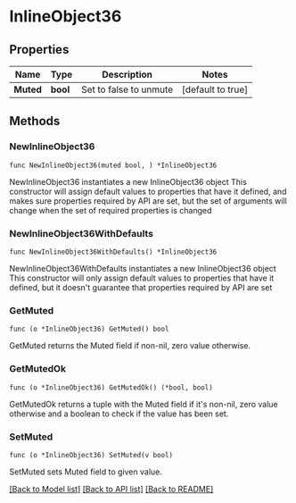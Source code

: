 # InlineObject36

## Properties

Name | Type | Description | Notes
------------ | ------------- | ------------- | -------------
**Muted** | **bool** | Set to false to unmute | [default to true]

## Methods

### NewInlineObject36

`func NewInlineObject36(muted bool, ) *InlineObject36`

NewInlineObject36 instantiates a new InlineObject36 object
This constructor will assign default values to properties that have it defined,
and makes sure properties required by API are set, but the set of arguments
will change when the set of required properties is changed

### NewInlineObject36WithDefaults

`func NewInlineObject36WithDefaults() *InlineObject36`

NewInlineObject36WithDefaults instantiates a new InlineObject36 object
This constructor will only assign default values to properties that have it defined,
but it doesn't guarantee that properties required by API are set

### GetMuted

`func (o *InlineObject36) GetMuted() bool`

GetMuted returns the Muted field if non-nil, zero value otherwise.

### GetMutedOk

`func (o *InlineObject36) GetMutedOk() (*bool, bool)`

GetMutedOk returns a tuple with the Muted field if it's non-nil, zero value otherwise
and a boolean to check if the value has been set.

### SetMuted

`func (o *InlineObject36) SetMuted(v bool)`

SetMuted sets Muted field to given value.



[[Back to Model list]](../README.md#documentation-for-models) [[Back to API list]](../README.md#documentation-for-api-endpoints) [[Back to README]](../README.md)


